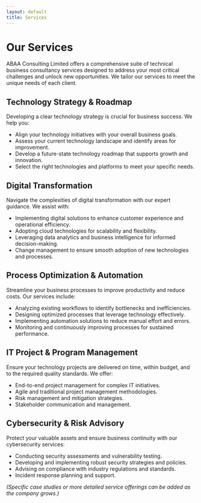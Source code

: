 ```yaml
---
layout: default
title: Services
---
```


# Our Services

ABAA Consulting Limited offers a comprehensive suite of technical business consultancy services designed to address your most critical challenges and unlock new opportunities. We tailor our services to meet the unique needs of each client.

## Technology Strategy & Roadmap
Developing a clear technology strategy is crucial for business success. We help you:
*   Align your technology initiatives with your overall business goals.
*   Assess your current technology landscape and identify areas for improvement.
*   Develop a future-state technology roadmap that supports growth and innovation.
*   Select the right technologies and platforms to meet your specific needs.

## Digital Transformation
Navigate the complexities of digital transformation with our expert guidance. We assist with:
*   Implementing digital solutions to enhance customer experience and operational efficiency.
*   Adopting cloud technologies for scalability and flexibility.
*   Leveraging data analytics and business intelligence for informed decision-making.
*   Change management to ensure smooth adoption of new technologies and processes.

## Process Optimization & Automation
Streamline your business processes to improve productivity and reduce costs. Our services include:
*   Analyzing existing workflows to identify bottlenecks and inefficiencies.
*   Designing optimized processes that leverage technology effectively.
*   Implementing automation solutions to reduce manual effort and errors.
*   Monitoring and continuously improving processes for sustained performance.

## IT Project & Program Management
Ensure your technology projects are delivered on time, within budget, and to the required quality standards. We offer:
*   End-to-end project management for complex IT initiatives.
*   Agile and traditional project management methodologies.
*   Risk management and mitigation strategies.
*   Stakeholder communication and management.

## Cybersecurity & Risk Advisory
Protect your valuable assets and ensure business continuity with our cybersecurity services:
*   Conducting security assessments and vulnerability testing.
*   Developing and implementing robust security strategies and policies.
*   Advising on compliance with industry regulations and standards.
*   Incident response planning and support.

*(Specific case studies or more detailed service offerings can be added as the company grows.)*
